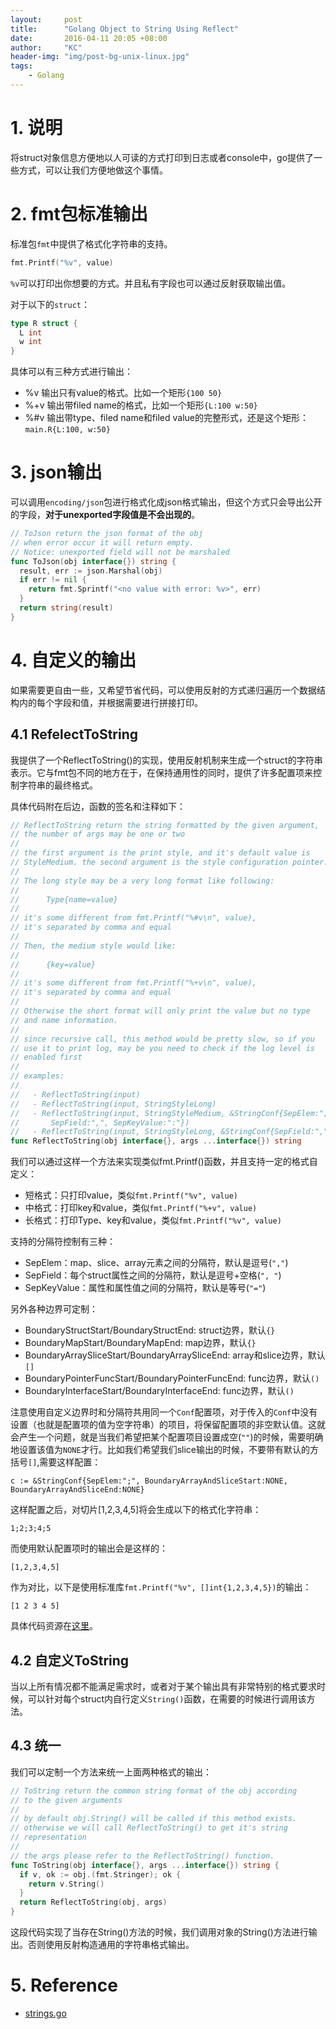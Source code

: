 ```yaml
---
layout:     post
title:      "Golang Object to String Using Reflect"
date:       2016-04-11 20:05 +08:00
author:     "KC"
header-img: "img/post-bg-unix-linux.jpg"
tags:
    - Golang
---
```


# 1. 说明

将struct对象信息方便地以人可读的方式打印到日志或者console中，go提供了一些方式，可以让我们方便地做这个事情。

# 2. fmt包标准输出

标准包`fmt`中提供了格式化字符串的支持。

```go
fmt.Printf("%v", value)
```

`%v`可以打印出你想要的方式。并且私有字段也可以通过反射获取输出值。

对于以下的`struct`：

```go
type R struct {
  L int
  w int
}
```

具体可以有三种方式进行输出：

- %v 输出只有value的格式。比如一个矩形`{100 50}`
- %+v 输出带filed name的格式，比如一个矩形`{L:100 w:50}`
- %#v 输出带type、filed name和filed value的完整形式，还是这个矩形：`main.R{L:100, w:50}`

# 3. json输出

可以调用`encoding/json`包进行格式化成json格式输出，但这个方式只会导出公开的字段，**对于unexported字段值是不会出现的**。

```go
// ToJson return the json format of the obj
// when error occur it will return empty.
// Notice: unexported field will not be marshaled
func ToJson(obj interface{}) string {
  result, err := json.Marshal(obj)
  if err != nil {
    return fmt.Sprintf("<no value with error: %v>", err)
  }
  return string(result)
}
```

# 4. 自定义的输出

如果需要更自由一些，又希望节省代码，可以使用反射的方式递归遍历一个数据结构内的每个字段和值，并根据需要进行拼接打印。

## 4.1 RefelectToString

我提供了一个ReflectToString()的实现，使用反射机制来生成一个struct的字符串表示。它与fmt包不同的地方在于，在保持通用性的同时，提供了许多配置项来控制字符串的最终格式。

具体代码附在后边，函数的签名和注释如下：

```go
// ReflectToString return the string formatted by the given argument,
// the number of args may be one or two
//
// the first argument is the print style, and it's default value is
// StyleMedium. the second argument is the style configuration pointer.
//
// The long style may be a very long format like following:
//
//      Type{name=value}
//
// it's some different from fmt.Printf("%#v\n", value),
// it's separated by comma and equal
//
// Then, the medium style would like:
//
//      {key=value}
//
// it's some different from fmt.Printf("%+v\n", value),
// it's separated by comma and equal
//
// Otherwise the short format will only print the value but no type
// and name information.
//
// since recursive call, this method would be pretty slow, so if you
// use it to print log, may be you need to check if the log level is
// enabled first
// 
// examples:
//
//   - ReflectToString(input)
//   - ReflectToString(input, StringStyleLong)
//   - ReflectToString(input, StringStyleMedium, &StringConf{SepElem:";", 
//       SepField:",", SepKeyValue:":"})
//   - ReflectToString(input, StringStyleLong, &StringConf{SepField:","})
func ReflectToString(obj interface{}, args ...interface{}) string 
```

我们可以通过这样一个方法来实现类似fmt.Printf()函数，并且支持一定的格式自定义：

- 短格式：只打印value，类似`fmt.Printf("%v", value)`
- 中格式：打印key和value，类似`fmt.Printf("%+v", value)`
- 长格式：打印Type、key和value，类似`fmt.Printf("%v", value)`

支持的分隔符控制有三种：

- SepElem：map、slice、array元素之间的分隔符，默认是逗号(`","`)
- SepField：每个struct属性之间的分隔符，默认是逗号+空格(`", "`)
- SepKeyValue：属性和属性值之间的分隔符，默认是等号(`"="`)

另外各种边界可定制：

- BoundaryStructStart/BoundaryStructEnd: struct边界，默认`{}`
- BoundaryMapStart/BoundaryMapEnd: map边界，默认`{}`
- BoundaryArraySliceStart/BoundaryArraySliceEnd: array和slice边界，默认`[]`
- BoundaryPointerFuncStart/BoundaryPointerFuncEnd: func边界，默认`()`
- BoundaryInterfaceStart/BoundaryInterfaceEnd: func边界，默认`()`

注意使用自定义边界时和分隔符共用同一个`Conf`配置项，对于传入的`Conf`中没有设置（也就是配置项的值为空字符串）的项目，将保留配置项的非空默认值。这就会产生一个问题，就是当我们希望把某个配置项目设置成空(`""`)的时候，需要明确地设置该值为`NONE`才行。比如我们希望我们slice输出的时候，不要带有默认的方括号`[]`,需要这样配置：

	c := &StringConf{SepElem:";", BoundaryArrayAndSliceStart:NONE, BoundaryArrayAndSliceEnd:NONE}

这样配置之后，对切片[1,2,3,4,5]将会生成以下的格式化字符串：

	1;2;3;4;5

而使用默认配置项时的输出会是这样的：

	[1,2,3,4,5]

作为对比，以下是使用标准库`fmt.Printf("%v", []int{1,2,3,4,5})`的输出：

	[1 2 3 4 5]


具体代码资源在[这里](https://github.com/kimiazhu/golib/blob/master/utils/strings.go)。

## 4.2 自定义ToString

当以上所有情况都不能满足需求时，或者对于某个输出具有非常特别的格式要求时候，可以针对每个struct内自行定义`String()`函数，在需要的时候进行调用该方法。

## 4.3 统一

我们可以定制一个方法来统一上面两种格式的输出：

```go
// ToString return the common string format of the obj according
// to the given arguments
//
// by default obj.String() will be called if this method exists.
// otherwise we will call ReflectToString() to get it's string
// representation
//
// the args please refer to the ReflectToString() function.
func ToString(obj interface{}, args ...interface{}) string {
  if v, ok := obj.(fmt.Stringer); ok {
    return v.String()
  }
  return ReflectToString(obj, args)
}
```

这段代码实现了当存在String()方法的时候，我们调用对象的String()方法进行输出。否则使用反射构造通用的字符串格式输出。

# 5. Reference

- [strings.go](https://github.com/kimiazhu/golib/blob/master/utils/strings.go)